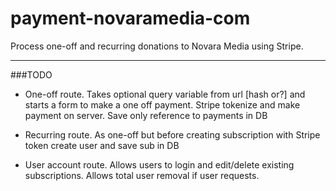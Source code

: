 # payment-novaramedia-com

Process one-off and recurring donations to Novara Media using Stripe.

---

###TODO

- One-off route. Takes optional query variable from url [hash or?] and starts a form to make a one off payment. Stripe tokenize and make payment on server. Save only reference to payments in DB

- Recurring route. As one-off but before creating subscription with Stripe token create user and save sub in DB

- User account route. Allows users to login and edit/delete existing subscriptions. Allows total user removal if user requests.